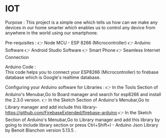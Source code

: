 # IOT

Purpose : 
     This project is a simple one which tells us how can we make any devices in our home smarter which enables us to control any device from anywhere in the world using our smartphone.
     
Pre-requisites : 
    👉 Node MCU - ESP 8266 (Microcontroller)
    👉 Arduino Software 
    👉 Android Studio Software 
    👉 Smart Phone 
    👉 Seamless Internet Connection

Arduino Code :  
     This code helps you to connect your ESP8266 (Microcontroller) to firebase database which is Google's realtime database.
     
Configuring your Arduino software for Libraries : 
    👉 In the Tools Section of Arduino's Menubar,Go to Board manager and search for esp8266 and install the 2.3.0 version.
    👉 In the Sketch Section of Arduino's Menubar,Go to Library manager and add include this library-                                               https://github.com/FirebaseExtended/firebase-arduino
    👉 In the Sketch Section of Arduino's Menubar,Go to Library manager and add this library by going to include library section or press          Ctrl+Shift+I - Arduino Json Library by Benoit Blanchon version 5.13.5 .
